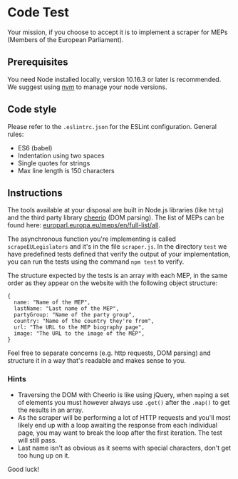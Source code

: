 # Code Test

Your mission, if you choose to accept it is to implement a scraper for MEPs (Members of the European Parliament).

## Prerequisites

You need Node installed locally, version 10.16.3 or later is recommended. We suggest using [nvm](https://github.com/creationix/nvm) to manage your node versions.

## Code style

Please refer to the `.eslintrc.json` for the ESLint configuration. General rules:

 - ES6 (babel)
 - Indentation using two spaces
 - Single quotes for strings
 - Max line length is 150 characters

## Instructions

The tools available at your disposal are built in Node.js libraries (like `http`) and the third party library [cheerio](http://npmjs.com/package/cheerio) (DOM parsing). The list of MEPs can be found here: [europarl.europa.eu/meps/en/full-list/all](https://www.europarl.europa.eu/meps/en/full-list/all).

The asynchronous function you're implementing is called `scrapeEULegislators` and it's in the file `scraper.js`. In the directory `test` we have predefined tests defined that verify the output of your implementation, you can run the tests using the command `npm test` to verify.

The structure expected by the tests is an array with each MEP, in the same order as they appear on the website with the following object structure:

    {
      name: "Name of the MEP",
      lastName: "Last name of the MEP",
      partyGroup: "Name of the party group",
      country: "Name of the country they're from",
      url: "The URL to the MEP biography page",
      image: "The URL to the image of the MEP",
    }

Feel free to separate concerns (e.g. http requests, DOM parsing) and structure it in a way that's readable and makes sense to you.

### Hints

 - Traversing the DOM with Cheerio is like using jQuery, when `map`ing a set of elements you must however always use `.get()` after the `.map()` to get the results in an array.
 - As the scraper will be performing a lot of HTTP requests and you'll most likely end up with a loop awaiting the response from each individual page, you may want to break the loop after the first iteration. The test will still pass.
 - Last name isn't as obvious as it seems with special characters, don't get too hung up on it.

Good luck!
